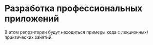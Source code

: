 # Разработка профессиональных приложений

В этом репозитории будут находиться примеры кода с лекционных/практических занятий.
